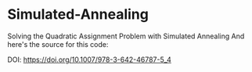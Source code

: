 # Simulated-Annealing
Solving the Quadratic Assignment Problem with Simulated Annealing
And here's the source for this code:

DOI:
https://doi.org/10.1007/978-3-642-46787-5_4
